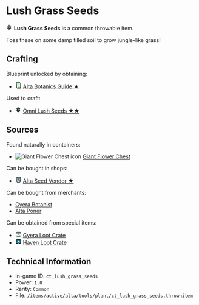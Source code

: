 # Lush Grass Seeds

<img src="https://raw.githubusercontent.com/Ceterai/Enternia/main/items/active/alta/tools/plant/ct_lush_grass_seeds.png" alt="Lush Grass Seeds icon" loading="lazy" height=16px width="auto" /> **Lush Grass Seeds** is a common throwable item.

Toss these on some damp tilled soil to grow jungle-like grass!

## Crafting

Blueprint unlocked by obtaining:

- <img src="https://raw.githubusercontent.com/Ceterai/Enternia/main/codex/alta/ebook/gyera.png" alt="Alta Botanics Guide ★ icon" loading="lazy" height=16px width="auto" /> [Alta Botanics Guide ★](https://ceterai.github.io/MyEnternia/Wiki/AltaBotanicsGuide)

Used to craft:

- <img src="https://raw.githubusercontent.com/Ceterai/Enternia/main/items/active/alta/tools/plant/omni/ct_lush_grass_seeds.png" alt="Omni Lush Seeds ★★ icon" loading="lazy" height=16px width="auto" /> [Omni Lush Seeds ★★](https://ceterai.github.io/MyEnternia/Wiki/OmniLushSeeds)

## Sources

Found naturally in containers:

- <img src="https://starbounder.org/mediawiki/images/b/ba/Giant_Flower_Chest.png" alt="Giant Flower Chest icon" loading="lazy" height=9.75px width=12px /> [Giant Flower Chest](https://starbounder.org/Giant_Flower_Chest)

Can be bought in shops:

- <img src="https://raw.githubusercontent.com/Ceterai/Enternia/main/objects/alta/special/vendors/seeds/icon.png" alt="Alta Seed Vendor ★ icon" loading="lazy" height=16px width="auto" /> [Alta Seed Vendor ★](https://ceterai.github.io/MyEnternia/Wiki/AltaSeedVendor)

Can be bought from merchants:

- [Gyera Botanist](https://ceterai.github.io/MyEnternia/Wiki/GyeraBotanist)
- [Alta Poner](https://ceterai.github.io/MyEnternia/Wiki/AltaPoner)

Can be obtained from special items:

- <img src="https://raw.githubusercontent.com/Ceterai/Enternia/main/items/active/alta/loot/biome/ct_gyera_loot.png" alt="Gyera Loot Crate icon" loading="lazy" height=16px width="auto" /> [Gyera Loot Crate](https://ceterai.github.io/MyEnternia/Wiki/GyeraLootCrate)
- <img src="https://raw.githubusercontent.com/Ceterai/Enternia/main/items/active/alta/loot/biome/ct_haven_loot.png" alt="Haven Loot Crate icon" loading="lazy" height=16px width="auto" /> [Haven Loot Crate](https://ceterai.github.io/MyEnternia/Wiki/HavenLootCrate)

## Technical Information

- In-game ID: `ct_lush_grass_seeds`
- Power: `1.0`
- Rarity: `Common`
- File: [`/items/active/alta/tools/plant/ct_lush_grass_seeds.thrownitem`](https://github.com/Ceterai/Enternia/blob/main/items/active/alta/tools/plant/ct_lush_grass_seeds.thrownitem)
